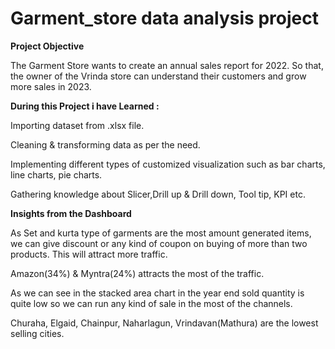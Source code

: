 # Garment_store data analysis project

**Project Objective**

The Garment Store wants to create an annual sales report for 2022. So that, the owner of the Vrinda store can understand their customers and grow more sales in 2023.

**During this Project i have Learned :**

 Importing dataset from .xlsx file.
 
 Cleaning & transforming data as per the need.
 
Implementing different types of customized visualization such as bar charts, line charts, pie charts.

Gathering knowledge about Slicer,Drill up & Drill down, Tool tip, KPI etc.

**Insights from the Dashboard**

As Set and kurta type of garments are the most amount generated items, we can give discount or any kind of coupon on buying of more than two products. This will attract more traffic.

Amazon(34%) & Myntra(24%) attracts the most of the traffic.

As we can see in the stacked area chart in the year end sold quantity is quite low so we can run any kind of sale in the most of the channels.

Churaha, Elgaid, Chainpur, Naharlagun, Vrindavan(Mathura) are the lowest selling cities.
